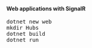 <h4>Web applications with SignalR</h4>

<pre>
dotnet new web
mkdir Hubs
dotnet build
dotnet run
</pre>

